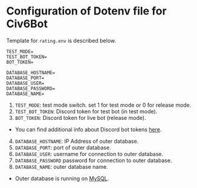 # Configuration of Dotenv file for Civ6Bot

Template for `rating.env` is described below.
```dotenv
TEST_MODE=
TEST_BOT_TOKEN=
BOT_TOKEN=

DATABASE_HOSTNAME=
DATABASE_PORT=
DATABASE_USER=
DATABASE_PASSWORD=
DATABASE_NAME=
```

1. `TEST_MODE`: test mode switch. set 1 for test mode or 0 for release mode.
2. `TEST_BOT_TOKEN`: Discord token for test bot (in test mode).
3. `BOT_TOKEN`: Discord token for live bot (release mode).
- You can find additional info about Discord bot tokens [here](https://github.com/reactiflux/discord-irc/wiki/Creating-a-discord-bot-&-getting-a-token).
4. `DATABASE_HOSTNAME`: IP Address of outer database.
5. `DATABASE_PORT`: port of outer database.
6. `DATABASE_USER`: username for connection to outer database.
7. `DATABASE_PASSWORD` password for connection to outer database.
8. `DATABASE_NAME`: outer database name.
- Outer database is running on [MySQL](https://www.mysql.com/).
